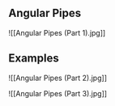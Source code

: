 ## Angular Pipes

![[Angular Pipes (Part 1).jpg]]

## Examples

![[Angular Pipes (Part 2).jpg]]

![[Angular Pipes (Part 3).jpg]]